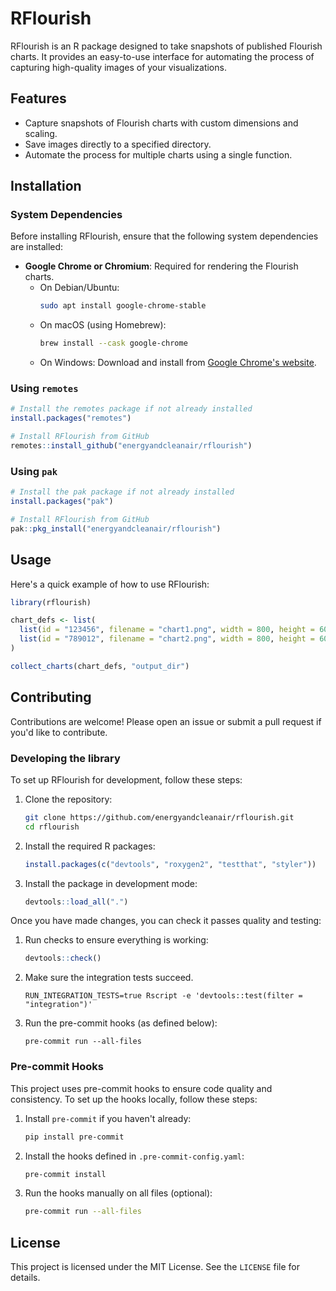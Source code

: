 # RFlourish

RFlourish is an R package designed to take snapshots of published Flourish charts. It provides an easy-to-use interface for automating the process of capturing high-quality images of your visualizations.

## Features

- Capture snapshots of Flourish charts with custom dimensions and scaling.
- Save images directly to a specified directory.
- Automate the process for multiple charts using a single function.

## Installation

### System Dependencies

Before installing RFlourish, ensure that the following system dependencies are installed:

- **Google Chrome or Chromium**: Required for rendering the Flourish charts.
  - On Debian/Ubuntu:
    ```bash
    sudo apt install google-chrome-stable
    ```
  - On macOS (using Homebrew):
    ```bash
    brew install --cask google-chrome
    ```
  - On Windows: Download and install from [Google Chrome's website](https://www.google.com/chrome/).

### Using `remotes`
```r
# Install the remotes package if not already installed
install.packages("remotes")

# Install RFlourish from GitHub
remotes::install_github("energyandcleanair/rflourish")
```

### Using `pak`
```r
# Install the pak package if not already installed
install.packages("pak")

# Install RFlourish from GitHub
pak::pkg_install("energyandcleanair/rflourish")
```

## Usage

Here's a quick example of how to use RFlourish:

```r
library(rflourish)

chart_defs <- list(
  list(id = "123456", filename = "chart1.png", width = 800, height = 600, scale = 2),
  list(id = "789012", filename = "chart2.png", width = 800, height = 600, scale = 2)
)

collect_charts(chart_defs, "output_dir")
```

## Contributing

Contributions are welcome! Please open an issue or submit a pull request if you'd like to contribute.

### Developing the library

To set up RFlourish for development, follow these steps:

1. Clone the repository:
   ```bash
   git clone https://github.com/energyandcleanair/rflourish.git
   cd rflourish
   ```

2. Install the required R packages:
   ```r
   install.packages(c("devtools", "roxygen2", "testthat", "styler"))
   ```

3. Install the package in development mode:
   ```r
   devtools::load_all(".")
   ```

Once you have made changes, you can check it passes quality and testing:

1. Run checks to ensure everything is working:
   ```r
   devtools::check()
   ```

2. Make sure the integration tests succeed.
   ```
   RUN_INTEGRATION_TESTS=true Rscript -e 'devtools::test(filter = "integration")'
   ```

3. Run the pre-commit hooks (as defined below):
   ```
   pre-commit run --all-files
   ```

### Pre-commit Hooks

This project uses pre-commit hooks to ensure code quality and consistency. To set up the hooks locally, follow these steps:

1. Install `pre-commit` if you haven't already:
   ```bash
   pip install pre-commit
   ```

2. Install the hooks defined in `.pre-commit-config.yaml`:
   ```bash
   pre-commit install
   ```

3. Run the hooks manually on all files (optional):
   ```bash
   pre-commit run --all-files
   ```


## License

This project is licensed under the MIT License. See the `LICENSE` file for details.
